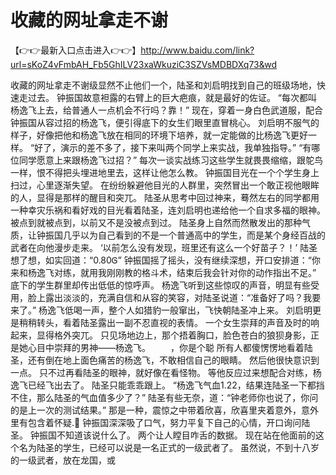 # 收藏的网址拿走不谢

【👉👉最新入口点击进入👉👉】http://www.baidu.com/link?url=sKoZ4vFmbAH_Fb5GhILV23xaWkuziC3SZVsMDBDXq73&wd


收藏的网址拿走不谢级显然不止他们一个，陆圣和刘启明找到自己的班级场地，快速走过去。 钟振国故意袒露的右臂上的巨大疤痕，就是最好的佐证。 “每次都叫杨逸飞上去，给普通人一点机会不行吗？靠！” 现在，穿着一身白色武道服，配合钟振国从容过招的杨逸飞，便引得底下的女生们眼里直冒桃心。 刘启明不服气的样子，好像把他和杨逸飞放在相同的环境下培养，就一定能做的比杨逸飞更好一样。 “好了，演示的差不多了，接下来叫两个同学上来实战，我单独指导。” “有哪位同学愿意上来跟杨逸飞过招？” 每次一谈实战练习这些学生就畏畏缩缩，跟鸵鸟一样，恨不得把头埋进地里去，这样让他怎么教。 钟振国目光在一个个学生身上扫过，心里逐渐失望。 在纷纷躲避他目光的人群里，突然冒出一个敢正视他眼眸的人，显得是那样的醒目和突兀。 陆圣从思考中回过神来，蓦然左右的同学都用一种幸灾乐祸和看好戏的目光看着陆圣，连刘启明也递给他一个自求多福的眼神。 被点到就被点到，以前又不是没被点到过。 陆圣身上自然而然散发出的那种气质，让钟振国几乎以为自己看到的不是一个普通高中的学生，而是某个身经百战的武者在向他漫步走来。 ‘以前怎么没有发现，班里还有这么一个好苗子？！’ 陆圣想了想，如实回道：“0.80Ꮆ” 钟振国摇了摇头，没有继续深想，开口安排道：“你来和杨逸飞对练，就用我刚刚教的格斗术，结束后我会针对你的动作指出不足。” 底下的学生群里却传出低低的惊呼声。 杨逸飞听到这些惊叹的声音，明显有些受用，脸上露出淡淡的，充满自信和从容的笑容，对陆圣说道：“准备好了吗？我要来了。” 杨逸飞低喝一声，整个人如猎豹一般窜出，飞快朝陆圣冲上来。 刘启明更是稍稍转头，看着陆圣露出一副不忍直视的表情。 一个女生崇拜的声音及时的响起来，显得格外突兀。 只见场地边上，那个捂着胸口，脸色苍白的狼狈身影，正是她心目中崇拜的男神——杨逸飞。 　　，你是个聪 所有人都傻愣愣地看着陆圣，还有倒在地上面色痛苦的杨逸飞，不敢相信自己的眼睛。 然后他很快意识到一点。 只不过再看陆圣的眼神，就好像在看怪物。 等他反应过来想配合对练，杨逸飞已经飞出去了。 陆圣只能乖乖跟上。 “杨逸飞气血1.22，结果连陆圣一下都挡不住，那么陆圣的气血值多少了？” 陆圣有些无奈，道：“钟老师你也说了，你问的是上一次的测试结果。” 那是一种，震惊之中带着欣喜，欣喜里夹着意外，意外里有包含着怀疑.񱜆 钟振国深深吸了口气，努力平复下自己的心情，开口询问陆圣。 钟振国不知道该说什么了。 两个让人瞠目咋舌的数据。 现在站在他面前的这个名为陆圣的学生，已经可以说是一名正式的一级武者了。 虽然说，不到十八岁的一级武者，放在龙国，或
